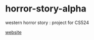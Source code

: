 # horror-story-alpha
western horror story : project for CS524

[website](http://runnerordinner.top)
